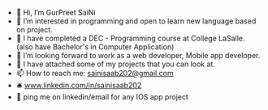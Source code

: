 - 👋 Hi, I’m GurPreet SaiNi
- 👀 I’m interested in programming and open to learn new language based on project.
- 🌱 I have completed a DEC - Programming course at College LaSalle. (also have Bachelor's in Computer Application)
- 💞️ I’m looking forward to work as a web developer, Mobile app developer.
- 📎  I have attached some of my projects that you can look at.
- 📫 How to reach me: sainisaab202@gmail.com
- 🛎️ www.linkedin.com/in/sainisaab202
- 📆 ping me on linkedin/email for any IOS app project
<!---
sainisaab202/sainisaab202 is a ✨ special ✨ repository because its `README.md` (this file) appears on your GitHub profile.
You can click the Preview link to take a look at your changes.
--->
